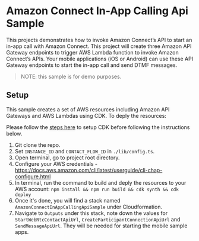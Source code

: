 # Amazon Connect In-App Calling Api Sample
This projects demonstrates how to invoke Amazon Connect’s API to start an in-app call with Amazon Connect.
This project will create three Amazon API Gateway endpoints to trigger AWS Lambda function to invoke Amazon Connect’s APIs. Your mobile applications (iOS or Android) can use these API Gateway endpoints to start the in-app call and send DTMF messages.

> NOTE: this sample is for demo purposes.

## Setup
This sample creates a set of AWS resources including Amazon API Gateways and AWS Lambdas using CDK. To deply the resources:

Please follow the [steps here](https://docs.aws.amazon.com/cdk/v2/guide/cli.html) to setup CDK before following the instructions below.
 1. Git clone the repo.
 2. Set `INSTANCE_ID` and `CONTACT_FLOW_ID` in `./lib/config.ts`.
 3. Open terminal, go to project root directory.
 4. Configure your AWS credentials - https://docs.aws.amazon.com/cli/latest/userguide/cli-chap-configure.html
 5. In terminal, run the command to build and deply the resources to your AWS account: `npm install && npm run build && cdk synth && cdk deploy`
 6. Once it's done, you will find a stack named `AmazonConnectInAppCallingApiSample` under Cloudformation.
 7. Navigate to `Outputs` under this stack, note down the values for `StartWebRtcContactApiUrl`, `CreateParticipantConnectionApiUrl` and `SendMessageApiUrl`. They will be needed for starting the mobile sample apps.
